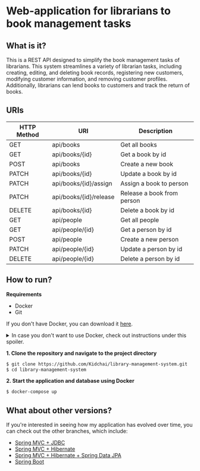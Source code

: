 # Web-application for librarians to book management tasks

## What is it?

This is a REST API designed to simplify the book management tasks of librarians. This system streamlines a variety of
librarian tasks, including creating, editing, and deleting book records, registering new customers, modifying customer
information, and removing customer profiles. Additionally, librarians can lend books to customers and track the return
of books.

## URIs

| HTTP Method | URI                    | Description                |
|-------------|------------------------|----------------------------|
| GET         | api/books              | Get all books              |
| GET         | api/books/{id}         | Get a book by id           |
| POST        | api/books              | Create a new book          |
| PATCH       | api/books/{id}         | Update a book by id        |
| PATCH       | api/books/{id}/assign  | Assign a book to person    |
| PATCH       | api/books/{id}/release | Release a book from person |
| DELETE      | api/books/{id}         | Delete a book by id        |
| GET         | api/people             | Get all people             |
| GET         | api/people/{id}        | Get a person by id         |
| POST        | api/people             | Create a new person        |
| PATCH       | api/people/{id}        | Update a person by id      |
| DELETE      | api/people/{id}        | Delete a person by id      |

## How to run?

**Requirements**

- Docker
- Git

If you don't have Docker, you can download it [here](https://www.docker.com/products/docker-desktop).

<details>
  <summary>In case you don't want to use Docker, check out instructions under this spoiler.
</summary>

**Requirements**

- JDK 17 or newer
- Maven
- PostgreSQL
- Git

### Steps

**1. Clone the repository and navigate to the project directory**

```bash
$ git clone https://github.com/Kidchai/library-management-system.git
$ cd library-management-system
```

**2. Create a database in PostgreSQL**

```sql
CREATE DATABASE your_database_name;
```

**3. Set up the connection to the PostgreSQL database in the *application.properties* file.**

Navigate to the *application.properties* file located in the *src/main/resources* directory and update the following
properties:

```properties
spring.datasource.url=jdbc:postgresql://localhost:5432/library-db
spring.datasource.username=postgres
spring.datasource.password=postgres
```

Replace *library-db*, *postgres*, and *postgres* with the database name, username, and password.

**4. Install dependencies and build the project**

```bash
$ mvn clean install
```

**5. Run the application**

```bash
$ mvn spring-boot:run
```

Now you need just open your web browser and navigate to http://localhost:8080/api/books or http://localhost:8080/api/people.

If you want to run unit tests, run the:

```bash
$ mvn test
```

</details>

**1. Clone the repository and navigate to the project directory**

```bash
$ git clone https://github.com/Kidchai/library-management-system.git
$ cd library-management-system
```

**2. Start the application and database using Docker**

```bash
$ docker-compose up
```

## What about other versions?

If you're interested in seeing how my application has evolved over time, you can check out the other branches, which
include:

- [Spring MVC + JDBC](https://github.com/Kidchai/LibraryManagementSystem/tree/Spring_MVC+JDBC)
- [Spring MVC + Hibernate](https://github.com/Kidchai/LibraryManagementSystem/tree/Spring_MVC+Hibernate)
- [Spring MVC + Hibernate + Spring Data JPA](https://github.com/Kidchai/LibraryManagementSystem/tree/Spring_MVC+Hibernate+Spring_Data_Jpa)
- [Spring Boot](https://github.com/Kidchai/library-management-system/tree/SpringBoot)